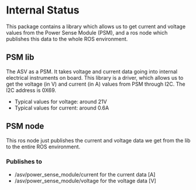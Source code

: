 # Internal Status 

This package contains a library which allows us to get current and voltage values from the Power Sense Module (PSM), and a ros node which publishes this data to the whole ROS environment.

## PSM lib

The ASV as a PSM. It takes voltage and current data going into internal electrical instruments on board. This library is a driver, which allows us to get the voltage (in V) and current (in A) values from PSM through I2C.
The I2C address is 0X69.
* Typical values for voltage: around 21V
* Typical values for current: around 0.6A


## PSM node

This ros node just publishes the current and voltage data we get from the lib to the entire ROS environment.
### Publishes to 
* /asv/power_sense_module/current for the current data [A]
* /asv/power_sense_module/voltage for the voltage data [V]




